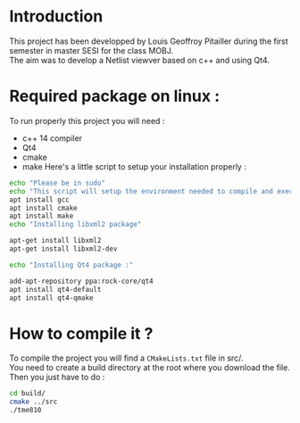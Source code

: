 # Introduction

This project has been developped by Louis Geoffroy Pitailler during the first semester in master SESI for the class MOBJ.\
The aim was to develop a Netlist viewver based on c++ and using Qt4.

# Required package on linux :

To run properly this project you will need :
* c++ 14 compiler
* Qt4
* cmake
* make
Here's a little script to setup your installation properly :
```sh
echo "Please be in sudo"
echo "This script will setup the environment needed to compile and execute this project"
apt install gcc
apt install cmake
apt install make
echo "Installing libxml2 package"

apt-get install libxml2
apt-get install libxml2-dev

echo "Installing Qt4 package :"

add-apt-repository ppa:rock-core/qt4
apt install qt4-default
apt install qt4-qmake
```

# How to compile it ?

To compile the project you will find a ``CMakeLists.txt`` file in src/.\
You need to create a build directory at the root where you download the file.\
Then you just have to do :
```sh
cd build/
cmake ../src
./tme810
```